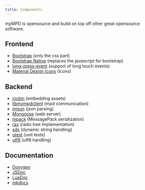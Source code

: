 ```yaml
---
title: Components
---
```


myMPD is opensource and build on top off other great opensource software.

## Frontend

- [Bootstrap](https://getbootstrap.com) (only the css part)
- [Bootstrap Native](http://thednp.github.io/bootstrap.native/) (replaces the javascript for bootstrap)
- [long-press-event](https://github.com/john-doherty/long-press-event) (support of long touch events)
- [Material Design Icons](https://fonts.google.com/icons?selected=Material+Icons) (Icons)

## Backend

- [incbin](https://github.com/graphitemaster/incbin) (embedding assets)
- [libmympdclient](https://github.com/jcorporation/libmympdclient) (mpd communication)
- [mjson](https://github.com/cesanta/mjson) (json parsing)
- [Mongoose](https://github.com/cesanta/mongoose) (web server)
- [mpack](https://github.com/ludocode/mpack) (MessagePack serialization)
- [rax](https://github.com/jcorporation/rax) (radix tree implementation)
- [sds](https://github.com/jcorporation/sds) (dynamic string handling)
- [utest](https://github.com/sheredom/utest.h) (unit tests)
- [utf8](https://github.com/sheredom/utf8.h) (utf8 handling)

## Documentation

- [Doxygen](https://www.doxygen.nl/index.html)
- [JSDoc](https://jsdoc.app/)
- [LuaDoc](https://keplerproject.github.io/luadoc/)
- [mkdocs](https://www.mkdocs.org/)

